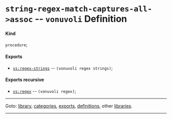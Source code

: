 

<a id='definition__vonuvoli__string-regex-match-captures-all-_3e_assoc'></a>

# `string-regex-match-captures-all->assoc` -- `vonuvoli` Definition


<a id='definition__vonuvoli__string-regex-match-captures-all-_3e_assoc__kind'></a>

#### Kind

`procedure`;


<a id='definition__vonuvoli__string-regex-match-captures-all-_3e_assoc__exports'></a>

#### Exports

 * [`vs:regex-strings`](../../vonuvoli/exports/vs_3a_regex-strings.md#export__vonuvoli__vs_3a_regex-strings) -- `(vonuvoli regex strings)`;


<a id='definition__vonuvoli__string-regex-match-captures-all-_3e_assoc__exports-recursive'></a>

#### Exports recursive

 * [`vs:regex`](../../vonuvoli/exports/vs_3a_regex.md#export__vonuvoli__vs_3a_regex) -- `(vonuvoli regex)`;

----

Goto: [library](../../vonuvoli/_index.md#library__vonuvoli), [categories](../../vonuvoli/categories/_index.md#toc__vonuvoli__categories), [exports](../../vonuvoli/exports/_index.md#toc__vonuvoli__exports), [definitions](../../vonuvoli/definitions/_index.md#toc__vonuvoli__definitions), other [libraries](../../_libraries.md#toc__libraries).

----

